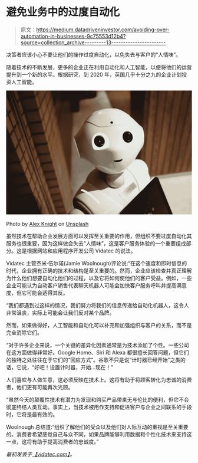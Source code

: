 # 避免业务中的过度自动化

> 原文：<https://medium.datadriveninvestor.com/avoiding-over-automation-in-businesses-9c75553d12b4?source=collection_archive---------13----------------------->

决策者应该小心不要让他们的操作过度自动化，以免失去与客户的“人情味”。

随着技术的不断发展，更多的企业正在利用自动化和人工智能，以便将他们的运营提升到一个新的水平。根据研究，到 2020 年，英国几乎十分之九的企业计划投资人工智能。

![](img/d28c60912eddc2baeaff05780e725288.png)

Photo by [Alex Knight](https://unsplash.com/@agkdesign?utm_source=medium&utm_medium=referral) on [Unsplash](https://unsplash.com?utm_source=medium&utm_medium=referral)

虽然技术在帮助企业发展方面可以发挥至关重要的作用，但组织不要过度自动化其服务也很重要，因为这样做会失去“人情味”，这是客户服务体验的一个重要组成部分。这是根据网站和应用程序开发公司 Vidatec 的说法。

Vidatec 主管杰米·伍尔诺(Jamie Woolnough)评论说:“在这个速度和即时信息的时代，企业拥有正确的技术和结构是至关重要的。然而，企业应该检查并真正理解为什么他们想要自动化他们的过程，以及它将如何使他们的客户受益。例如，一些企业可能认为自动客户销售代表聊天机器人可能会加快客户服务呼叫并提高满意度，但它可能会适得其反。

“我们都遇到过这样的情况，我们努力将我们的信息传递给自动化机器人，这令人非常沮丧，实际上可能会让我们反对某个品牌。

然而，如果做得好，人工智能和自动化可以补充和加强组织与客户的关系，而不是完全消除它们。

“对于许多企业来说，一个关键的差异化因素通常是为技术添加了个性。一些公司在这方面做得非常好。Google Home、Siri 和 Alexa 都很擅长回答问题，但它们的独特之处往往在于它们的“回应方式”。谷歌不只是说“计时器已经开始”之类的话，它说，“好吧！设置计时器，开始…现在！"

人们喜欢与人做生意，这必须反映在技术上。这将有助于将顾客转化为忠诚的消费者，他们更有可能再次光顾。

“虽然今天的颠覆性技术有潜力为发现和购买产品带来无与伦比的便利，但它不会彻底终结人类互动。事实上，当技术被用作支持和促进客户与企业之间联系的手段时，它将是最有效的。

Woolnough 总结道:“组织了解他们的受众以及他们对人际互动的重视是至关重要的。消费者希望感觉自己与众不同，如果品牌能够利用数据和个性化技术来支持这一点，这将有助于提高消费者的忠诚度。”

*最初发表于*[*【vidatec.com】*](https://vidatec.com/news/businesses-must-not-over-automate-their-services-to-save-costs)*。*